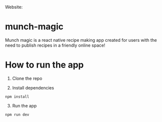 Website:



# munch-magic
Munch magic is a react native recipe making app created for users with the need to publish recipes in a friendly online space!

# How to run the app

1. Clone the repo

2. Install dependencies

```
npm install
```

3. Run the app

```
npm run dev

